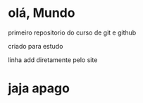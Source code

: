 # olá, Mundo
primeiro repositorio do curso de git e github

criado para estudo

linha add diretamente pelo site
# jaja apago
